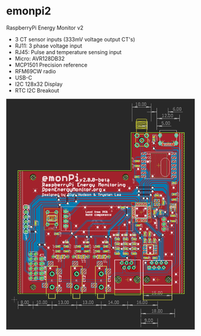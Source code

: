 # emonpi2

RaspberryPi Energy Monitor v2

- 3 CT sensor inputs (333mV voltage output CT's)
- RJ11: 3 phase voltage input
- RJ45: Pulse and temperature sensing input
- Micro: AVR128DB32
- MCP1501 Precision reference
- RFM69CW radio
- USB-C
- I2C 128x32 Display
- RTC I2C Breakout

![board](v2.0.0-beta/board.png)
